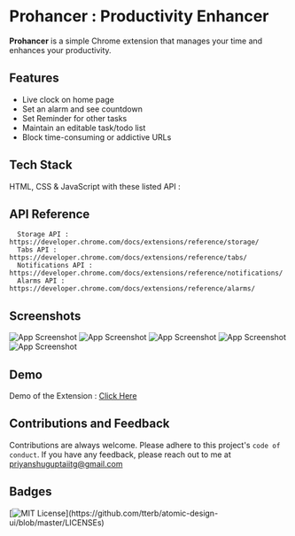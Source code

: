 # Prohancer : Productivity Enhancer

**Prohancer** is a simple Chrome extension that manages your time and enhances your productivity.

## Features

- Live clock on home page
- Set an alarm and see countdown
- Set Reminder for other tasks
- Maintain an editable task/todo list
- Block time-consuming or addictive URLs

## Tech Stack

HTML, CSS & JavaScript with these listed API :

## API Reference

```https
  Storage API : https://developer.chrome.com/docs/extensions/reference/storage/
  Tabs API : https://developer.chrome.com/docs/extensions/reference/tabs/
  Notifications API : https://developer.chrome.com/docs/extensions/reference/notifications/
  Alarms API : https://developer.chrome.com/docs/extensions/reference/alarms/
```

## Screenshots

![App Screenshot](https://via.placeholder.com/468x300?text=App+Screenshot+Here)
![App Screenshot](https://via.placeholder.com/468x300?text=App+Screenshot+Here)
![App Screenshot](https://via.placeholder.com/468x300?text=App+Screenshot+Here)
![App Screenshot](https://via.placeholder.com/468x300?text=App+Screenshot+Here)
![App Screenshot](https://via.placeholder.com/468x300?text=App+Screenshot+Here)

## Demo

Demo of the Extension : [Click Here](#)

## Contributions and Feedback

Contributions are always welcome. Please adhere to this project's `code of conduct`. If you have any feedback, please reach out to me at priyanshuguptaiitg@gmail.com

## Badges

[![MIT License](https://img.shields.io/apm/l/atomic-design-ui.svg?)](https://github.com/tterb/atomic-design-ui/blob/master/LICENSEs)
